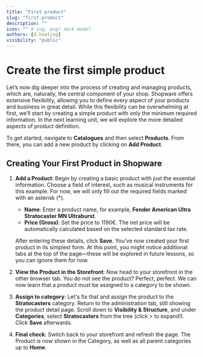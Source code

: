 ```yaml
---
title: "First product"
slug: "first-product"
description: ""
icon: "" # svg, png? dark mode?
authors: [d.hoeting]
visibility: "public"
---
```

# Create the first simple product

Let’s now dig deeper into the process of creating and managing products, which are, naturally, the central component of your shop. Shopware offers extensive flexibility, allowing you to define every aspect of your products and business in great detail. While this flexibility can be overwhelming at first, we’ll start by creating a simple product with only the minimum required information. In the next learning unit, we will explore the more detailed aspects of product definition.

To get started, navigate to **Catalogues** and then select **Products**. From there, you can add a new product by clicking on **Add Product**.

## Creating Your First Product in Shopware

1. **Add a Product**: Begin by creating a basic product with just the essential information. Choose a field of interest, such as musical instruments for this example. For now, we will only fill out the required fields marked with an asterisk (*).
    - **Name**: Enter a product name, for example, **Fender American Ultra Stratocaster MN Ultraburst**.
    - **Price (Gross)**: Set the price to 1190€. The net price will be automatically calculated based on the selected standard tax rate.

    After entering these details, click **Save**. You’ve now created your first product in its simplest form. At this point, you might notice additional tabs at the top of the page—these will be explored in future lessons, so you can ignore them for now.

2. **View the Product in the Storefront**: Now head to your storefront in the other browser tab. You do not see the product? Perfect, perfect. We can now learn that a product must be assigned to a category to be shown.

3. **Assign to category**: Let's fix that and assign the product to the **Stratocasters** category. Return to the administration tab, still showing the product detail page. Scroll down to **Visibility & Structure**, and under **Categories**, select **Stratocasters** from the tree (click > to expand!). Click **Save** afterwards.

4. **Final check**: Switch back to your storefront and refresh the page. The Product is now shown in the Category, as well as all parent categories up to **Home**.
